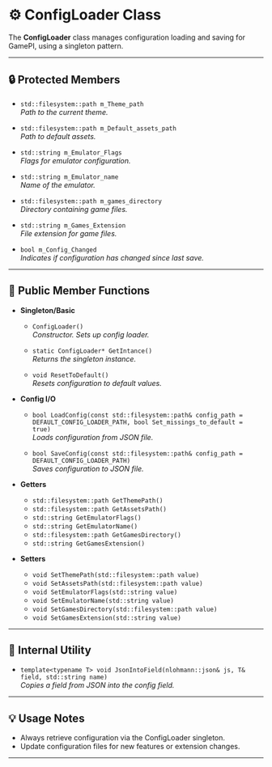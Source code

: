 # ⚙️ ConfigLoader Class

The **ConfigLoader** class manages configuration loading and saving for GamePI, using a singleton pattern.

---

## 🔒 Protected Members

- `std::filesystem::path m_Theme_path`  
  *Path to the current theme.*

- `std::filesystem::path m_Default_assets_path`  
  *Path to default assets.*

- `std::string m_Emulator_Flags`  
  *Flags for emulator configuration.*

- `std::string m_Emulator_name`  
  *Name of the emulator.*

- `std::filesystem::path m_games_directory`  
  *Directory containing game files.*

- `std::string m_Games_Extension`  
  *File extension for game files.*

- `bool m_Config_Changed`  
  *Indicates if configuration has changed since last save.*

---

## 🚀 Public Member Functions

- **Singleton/Basic**
  - `ConfigLoader()`  
    *Constructor. Sets up config loader.*

  - `static ConfigLoader* GetIntance()`  
    *Returns the singleton instance.*

  - `void ResetToDefault()`  
    *Resets configuration to default values.*

- **Config I/O**
  - `bool LoadConfig(const std::filesystem::path& config_path = DEFAULT_CONFIG_LOADER_PATH, bool Set_missings_to_default = true)`  
    *Loads configuration from JSON file.*

  - `bool SaveConfig(const std::filesystem::path& config_path = DEFAULT_CONFIG_LOADER_PATH)`  
    *Saves configuration to JSON file.*

- **Getters**
  - `std::filesystem::path GetThemePath()`
  - `std::filesystem::path GetAssetsPath()`
  - `std::string GetEmulatorFlags()`
  - `std::string GetEmulatorName()`
  - `std::filesystem::path GetGamesDirectory()`
  - `std::string GetGamesExtension()`

- **Setters**
  - `void SetThemePath(std::filesystem::path value)`
  - `void SetAssetsPath(std::filesystem::path value)`
  - `void SetEmulatorFlags(std::string value)`
  - `void SetEmulatorName(std::string value)`
  - `void SetGamesDirectory(std::filesystem::path value)`
  - `void SetGamesExtension(std::string value)`

---

## 📝 Internal Utility

- `template<typename T> void JsonIntoField(nlohmann::json& js, T& field, std::string name)`  
  *Copies a field from JSON into the config field.*

---

## 💡 Usage Notes

- Always retrieve configuration via the ConfigLoader singleton.
- Update configuration files for new features or extension changes.

---